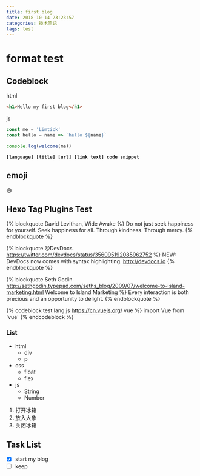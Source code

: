 ```yaml
---
title: first blog
date: 2018-10-14 23:23:57
categories: 技术笔记
tags: test
---
```


# format test

## Codeblock

html

```html
<h1>Hello my first blog</h1>
```

js

```javascript title
const me = 'Limtick'
const hello = name => `hello ${name}`

console.log(welcome(me))
```

**```[language] [title] [url] [link text] code snippet```**

## emoji

:smile:

## Hexo Tag Plugins Test

{% blockquote David Levithan, Wide Awake %}
Do not just seek happiness for yourself. Seek happiness for all. Through kindness. Through mercy.
{% endblockquote %}

{% blockquote @DevDocs https://twitter.com/devdocs/status/356095192085962752 %}
NEW: DevDocs now comes with syntax highlighting. http://devdocs.io
{% endblockquote %}

{% blockquote Seth Godin http://sethgodin.typepad.com/seths_blog/2009/07/welcome-to-island-marketing.html Welcome to Island Marketing %}
Every interaction is both precious and an opportunity to delight.
{% endblockquote %}

{% codeblock test lang:js https://cn.vuejs.org/ vue %}
import Vue from 'vue'
{% endcodeblock %}

### List

- html
    - div
    - p
- css
    - float
    - flex
- js
    - String
    - Number

1. 打开冰箱
2. 放入大象
3. 关闭冰箱

## Task List

- [x] start my blog
- [ ] keep

